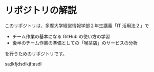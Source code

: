 # リポジトリの解説

このリポジトリは、多摩大学経営情報学部２年生講義「IT 活用法２」で

- チーム作業の基本になる GitHub の使い方の学習
- 後半のチーム作業の準備としての「喫茶店」のサービスの分析

を行うためのリポジトリです。

sa;lkfjdsdlkjf;asdl

